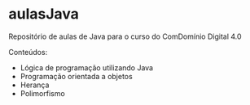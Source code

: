 # aulasJava

Repositório de aulas de Java para o curso do ComDomínio Digital 4.0

Conteúdos:
   - Lógica de programação utilizando Java
   - Programação orientada a objetos
   - Herança
   - Polimorfismo
